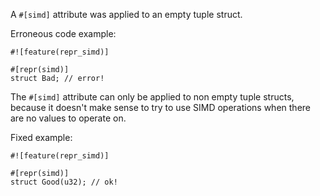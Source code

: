 A `#[simd]` attribute was applied to an empty tuple struct.

Erroneous code example:

```compile_fail,E0075
#![feature(repr_simd)]

#[repr(simd)]
struct Bad; // error!
```

The `#[simd]` attribute can only be applied to non empty tuple structs, because
it doesn't make sense to try to use SIMD operations when there are no values to
operate on.

Fixed example:

```
#![feature(repr_simd)]

#[repr(simd)]
struct Good(u32); // ok!
```
